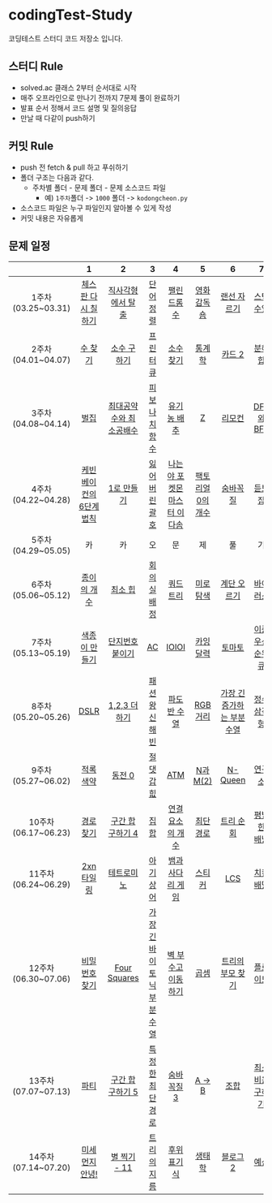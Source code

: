 # codingTest-Study

코딩테스트 스터디 코드 저장소 입니다.

## 스터디 Rule ##
- solved.ac 클래스 2부터 순서대로 시작
- 매주 오프라인으로 만나기 전까지 7문제 풀이 완료하기
- 발표 순서 정해서 코드 설명 및 질의응답
- 만날 때 다같이 push하기
## 커밋 Rule ##
* push 전 fetch & pull 하고 푸쉬하기
* 폴더 구조는 다음과 같다.
    * 주차별 폴더 - 문제 폴더 - 문제 소스코드 파일
        * 예) ```1주차```폴더 -> ```1000``` 폴더 -> ```kodongcheon.py``` 
* 소스코드 파일은 누구 파일인지 알아볼 수 있게 작성
* 커밋 내용은 자유롭게

## 문제 일정 ##

| |1|2|3|4|5|6|7|
|:-:|:-:|:-:|:-:|:-:|:-:|:-:|:-:|
|1주차(03.25~03.31)|[체스판 다시 칠하기](https://www.acmicpc.net/problem/1018)|[직사각형에서 탈출](https://www.acmicpc.net/problem/1085)|[단어 정렬](https://www.acmicpc.net/problem/1181)|[팰린드롬수](https://www.acmicpc.net/problem/1259)|[영화감독 숌](https://www.acmicpc.net/problem/1436)|[랜선 자르기](https://www.acmicpc.net/problem/1654)|[스택 수열](https://www.acmicpc.net/problem/1874)|
|2주차(04.01~04.07)|[수 찾기](https://www.acmicpc.net/problem/1920)|[소수 구하기](https://www.acmicpc.net/problem/1929)|[프린터 큐](https://www.acmicpc.net/problem/1966)|[소수 찾기](https://www.acmicpc.net/problem/1978)|[통계학](https://www.acmicpc.net/problem/2108)|[카드 2](https://www.acmicpc.net/problem/2164)|[분해합](https://www.acmicpc.net/problem/2231)|
|3주차(04.08~04.14)|[벌집](https://www.acmicpc.net/problem/2292)|[최대공약수와 최소공배수](https://www.acmicpc.net/problem/2609)|[피보나치 함수](https://www.acmicpc.net/problem/1003)|[유기농 배추](https://www.acmicpc.net/problem/1012)|[Z](https://www.acmicpc.net/problem/1074)|[리모컨](https://www.acmicpc.net/problem/1107)|[DFS와BFS](https://www.acmicpc.net/problem/1260)|
|4주차(04.22~04.28)|[케빈 베이컨의 6단계 법칙](https://www.acmicpc.net/problem/1389)|[1로 만들기](https://www.acmicpc.net/problem/1463)|[잃어버린 괄호](https://www.acmicpc.net/problem/1541)|[나는야 포켓몬 마스터 이다솜](https://www.acmicpc.net/problem/1620)|[팩토리얼 0의 개수](https://www.acmicpc.net/problem/1676)|[숨바꼭질](https://www.acmicpc.net/problem/1697)|[듣보잡](https://www.acmicpc.net/problem/1764)|
|5주차(04.29~05.05)|카|카|오|문|제|풀|기|
|6주차(05.06~05.12)|[종이의 개수](https://www.acmicpc.net/problem/1780)|[최소 힙](https://www.acmicpc.net/problem/1927)|[회의실 배정](https://www.acmicpc.net/problem/1931)|[쿼드트리](https://www.acmicpc.net/problem/1992)|[미로 탐색](https://www.acmicpc.net/problem/2178)|[계단 오르기](https://www.acmicpc.net/problem/2579)|[바이러스](https://www.acmicpc.net/problem/2606)|
|7주차(05.13~05.19)|[색종이 만들기](https://www.acmicpc.net/problem/2630)|[단지번호붙이기](https://www.acmicpc.net/problem/2667)|[AC](https://www.acmicpc.net/problem/5430)|[IOIOI](https://www.acmicpc.net/problem/5525)|[카잉 달력](https://www.acmicpc.net/problem/6064)|[토마토](https://www.acmicpc.net/problem/7569)|[이중 우선순위 큐](https://www.acmicpc.net/problem/7662)|
|8주차(05.20~05.26)|[DSLR](https://www.acmicpc.net/problem/9019)|[1,2,3 더하기](https://www.acmicpc.net/problem/9095)|[패션왕 신해빈](https://www.acmicpc.net/problem/9375)|[파도반 수열](https://www.acmicpc.net/problem/9461)|[RGB거리](https://www.acmicpc.net/problem/1149)|[가장 긴 증가하는 부분 수열](https://www.acmicpc.net/problem/11053)|[정수 삼각형](https://www.acmicpc.net/problem/1932)|
|9주차(05.27~06.02)|[적록색약](https://www.acmicpc.net/problem/10026)|[동전 0](https://www.acmicpc.net/problem/11047)|[절댓갑 힚](https://www.acmicpc.net/problem/11286)|[ATM](https://www.acmicpc.net/problem/11399)|[N과 M(2)](https://www.acmicpc.net/problem/15650)|[N-Queen](https://www.acmicpc.net/problem/9663)|[연구소](https://www.acmicpc.net/problem/14502)|
|10주차(06.17~06.23)|[경로 찾기](https://www.acmicpc.net/problem/11403)|[구간 합 구하기 4](https://www.acmicpc.net/problem/11659)|[집합](https://www.acmicpc.net/problem/11723)|[연결 요소의 개수](https://www.acmicpc.net/problem/11724)|[최단경로](https://www.acmicpc.net/problem/1753)|[트리 순회](https://www.acmicpc.net/problem/1991)|[평범한 배낭](https://www.acmicpc.net/problem/12865)|
|11주차(06.24~06.29)|[2xn 타일링](https://www.acmicpc.net/problem/11726)|[테트로미노](https://www.acmicpc.net/problem/14500)|[아기 상어](https://www.acmicpc.net/problem/16236)|[뱀과 사다리 게임](https://www.acmicpc.net/problem/16928)|[스티커](https://www.acmicpc.net/problem/9465)|[LCS](https://www.acmicpc.net/problem/9251)|[치킨 배달](https://www.acmicpc.net/problem/15686)|
|12주차(06.30~07.06)|[비밀번호 찾기](https://www.acmicpc.net/problem/17219)|[Four Squares](https://www.acmicpc.net/problem/17626)|[가장 긴 바이토닉 부분 수열](https://www.acmicpc.net/problem/11054)|[벽 부수고 이동하기](https://www.acmicpc.net/problem/2206)|[곱셈](https://www.acmicpc.net/problem/1629)|[트리의 부모 찾기](https://www.acmicpc.net/problem/11725)|[플로이드](https://www.acmicpc.net/problem/11404)|
|13주차(07.07~07.13)|[파티](https://www.acmicpc.net/problem/1238)|[구간 합 구하기 5](https://www.acmicpc.net/problem/11660)|[특정한 최단 경로](https://www.acmicpc.net/problem/1504)|[숨바꼭질 3](https://www.acmicpc.net/problem/13549)|[A -> B](https://www.acmicpc.net/problem/16953)|[조합](https://www.acmicpc.net/problem/2407)|[최소비용 구하기](https://www.acmicpc.net/problem/1916)|
|14주차(07.14~07.20)|[미세먼지 안녕!](https://www.acmicpc.net/problem/17144)|[별 찍기 - 11](https://www.acmicpc.net/problem/2448)|[트리의 지름](https://www.acmicpc.net/problem/1167)|[후위 표기식](https://www.acmicpc.net/problem/1918)|[생태학](https://www.acmicpc.net/problem/4358)|[블로그2](https://www.acmicpc.net/problem/20365)|[예산](https://www.acmicpc.net/problem/2512)|